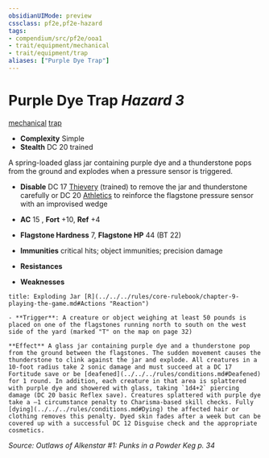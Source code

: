 ```yaml
---
obsidianUIMode: preview
cssclass: pf2e,pf2e-hazard
tags:
- compendium/src/pf2e/ooa1
- trait/equipment/mechanical
- trait/equipment/trap
aliases: ["Purple Dye Trap"]
---
```

# Purple Dye Trap *Hazard 3*  
[mechanical](mechanical.md)  [trap](trap.md)  

- **Complexity** Simple
- **Stealth** DC 20 trained  

A spring-loaded glass jar containing purple dye and a thunderstone pops from the ground and explodes when a pressure sensor is triggered.

- **Disable** DC 17 [Thievery](../../skills.md#Thievery) (trained) to remove the jar and thunderstone carefully or DC 20 [Athletics](../../skills.md#Athletics) to reinforce the flagstone pressure sensor with an improvised wedge  

- **AC** 15 , **Fort** +10, **Ref** +4
- **Flagstone  Hardness** 7, **Flagstone  HP** 44 (BT 22)
- **Immunities** critical hits; object immunities; precision damage
- **Resistances** 
- **Weaknesses** 
     
```ad-embed-ability
title: Exploding Jar [R](../../../rules/core-rulebook/chapter-9-playing-the-game.md#Actions "Reaction")

- **Trigger**: A creature or object weighing at least 50 pounds is placed on one of the flagstones running north to south on the west side of the yard (marked "T" on the map on page 32)

**Effect** A glass jar containing purple dye and a thunderstone pop from the ground between the flagstones. The sudden movement causes the thunderstone to clink against the jar and explode. All creatures in a 10-foot radius take 2 sonic damage and must succeed at a DC 17 Fortitude save or be [deafened](../../../rules/conditions.md#Deafened) for 1 round. In addition, each creature in that area is splattered with purple dye and showered with glass, taking `1d4+2` piercing damage (DC 20 basic Reflex save). Creatures splattered with purple dye take a –1 circumstance penalty to Charisma-based skill checks. Fully [dying](../../../rules/conditions.md#Dying) the affected hair or clothing removes this penalty. Dyed skin fades after a week but can be covered up with a successful DC 12 Disguise check and the appropriate cosmetics.
```

*Source: Outlaws of Alkenstar #1: Punks in a Powder Keg p. 34*

